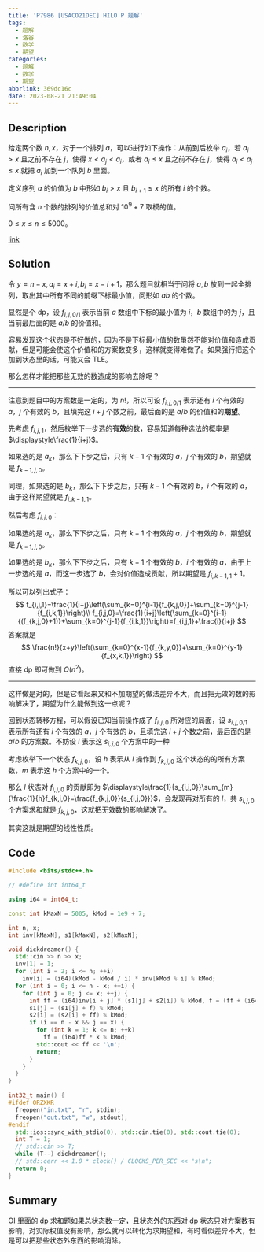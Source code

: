 ```yaml
---
title: 'P7986 [USACO21DEC] HILO P 题解'
tags:
  - 题解
  - 洛谷
  - 数学
  - 期望
categories:
  - 题解
  - 数学
  - 期望
abbrlink: 369dc16c
date: 2023-08-21 21:49:04
---
```


## Description

给定两个数 $n,x$，对于一个排列 $a$，可以进行如下操作：从前到后枚举 $a_i$，若 $a_i>x$ 且之前不存在 $j$，使得 $x<a_j<a_i$，或者 $a_i\leq x$ 且之前不存在 $j$，使得 $a_i<a_j\leq x$ 就把 $a_i$ 加到一个队列 $b$ 里面。

定义序列 $a$ 的价值为 $b$ 中形如 $b_i>x$ 且 $b_{i+1}\leq x$ 的所有 $i$ 的个数。

问所有含 $n$ 个数的排列的价值总和对 $10^9+7$ 取模的值。

$0\leq x\leq n\leq 5000$。

[link](https://www.luogu.com.cn/problem/P7986)

<!--more-->

## Solution

令 $y=n-x,a_i=x+i,b_i=x-i+1$，那么题目就相当于问将 $a,b$ 放到一起全排列，取出其中所有不同的前缀下标最小值，问形如 $ab$ 的个数。

显然是个 dp，设 $f_{i,j,0/1}$ 表示当前 $a$ 数组中下标的最小值为 $i$，$b$ 数组中的为 $j$，且当前最后面的是 $a/b$ 的价值和。

容易发现这个状态是不好做的，因为不是下标最小值的数虽然不能对价值和造成贡献，但是可能会使这个价值和的方案数变多，这样就变得难做了。如果强行把这个加到状态里的话，可能又会 TLE。

那么怎样才能把那些无效的数造成的影响去除呢？

---

注意到题目中的方案数是一定的，为 $n!$，所以可设 $f_{i,j,0/1}$ 表示还有 $i$ 个有效的 $a$，$j$ 个有效的 $b$，且填完这 $i+j$ 个数之前，最后面的是 $a/b$ 的价值和的**期望**。

先考虑 $f_{i,j,1}$，然后枚举下一步选的**有效**的数，容易知道每种选法的概率是 $\displaystyle\frac{1}{i+j}$。

如果选的是 $a_k$，那么下下步之后，只有 $k-1$ 个有效的 $a$，$j$ 个有效的 $b$，期望就是 $f_{k-1,j,0}$。

同理，如果选的是 $b_k$，那么下下步之后，只有 $k-1$ 个有效的 $b$，$i$ 个有效的 $a$，由于这样期望就是 $f_{i,k-1,1}$。

然后考虑 $f_{i,j,0}$：

如果选的是 $a_k$，那么下下步之后，只有 $k-1$ 个有效的 $a$，$j$ 个有效的 $b$，期望就是 $f_{k-1,j,0}$。

如果选的是 $b_k$，那么下下步之后，只有 $k-1$ 个有效的 $b$，$i$ 个有效的 $a$，由于上一步选的是 $a$，而这一步选了 $b$，会对价值造成贡献，所以期望是 $f_{i,k-1,1}+1$。

所以可以列出式子：
$$
f_{i,j,1}=\frac{1}{i+j}\left(\sum_{k=0}^{i-1}{f_{k,j,0}}+\sum_{k=0}^{j-1}{f_{i,k,1}}\right)\\
f_{i,j,0}=\frac{1}{i+j}\left(\sum_{k=0}^{i-1}{(f_{k,j,0}+1)}+\sum_{k=0}^{j-1}{f_{i,k,1}}\right)=f_{i,j,1}+\frac{i}{i+j}
$$
答案就是
$$
\frac{n!}{x+y}\left(\sum_{k=0}^{x-1}{f_{k,y,0}}+\sum_{k=0}^{y-1}{f_{x,k,1}}\right)
$$
直接 dp 即可做到 $O(n^2)$。

---

这样做是对的，但是它看起来又和不加期望的做法差异不大，而且把无效的数的影响解决了，期望为什么能做到这一点呢？

回到状态转移方程，可以假设已知当前操作成了 $f_{i,j,0}$  所对应的局面，设 $s_{i,j,0/1}$ 表示所有还有 $i$ 个有效的 $a$，$j$ 个有效的 $b$，且填完这 $i+j$ 个数之前，最后面的是 $a/b$ 的方案数。不妨设 $l$ 表示这 $s_{i,j,0}$ 个方案中的一种

考虑枚举下一个状态 $f_{k,j,0}$，设 $h$ 表示从 $l$ 操作到 $f_{k,j,0}$ 这个状态的的所有方案数，$m$ 表示这 $h$ 个方案中的一个。

那么 $l$ 状态对 $f_{i,j,0}$ 的贡献即为 $\displaystyle\frac{1}{s_{i,j,0}}\sum_{m}{\frac{1}{h}f_{k,j,0}=\frac{f_{k,j,0}}{s_{i,j,0}}}$，会发现再对所有的 $l$，共 $s_{i,j,0}$ 个方案求和就是 $f_{k,j,0}$，这就把无效数的影响解决了。

其实这就是期望的线性性质。

## Code

```cpp
#include <bits/stdc++.h>

// #define int int64_t

using i64 = int64_t;

const int kMaxN = 5005, kMod = 1e9 + 7;

int n, x;
int inv[kMaxN], s1[kMaxN], s2[kMaxN];

void dickdreamer() {
  std::cin >> n >> x;
  inv[1] = 1;
  for (int i = 2; i <= n; ++i)
    inv[i] = (i64)(kMod - kMod / i) * inv[kMod % i] % kMod;
  for (int i = 0; i <= n - x; ++i) {
    for (int j = 0; j <= x; ++j) {
      int ff = (i64)inv[i + j] * (s1[j] + s2[i]) % kMod, f = (ff + (i64)j * inv[i + j] % kMod) % kMod;
      s1[j] = (s1[j] + f) % kMod;
      s2[i] = (s2[i] + ff) % kMod;
      if (i == n - x && j == x) {
        for (int k = 1; k <= n; ++k)
          ff = (i64)ff * k % kMod;
        std::cout << ff << '\n';
        return;
      }
    }
  }
}

int32_t main() {
#ifdef ORZXKR
  freopen("in.txt", "r", stdin);
  freopen("out.txt", "w", stdout);
#endif
  std::ios::sync_with_stdio(0), std::cin.tie(0), std::cout.tie(0);
  int T = 1;
  // std::cin >> T;
  while (T--) dickdreamer();
  // std::cerr << 1.0 * clock() / CLOCKS_PER_SEC << "s\n";
  return 0;
}
```

## Summary

OI 里面的 dp 求和题如果总状态数一定，且状态外的东西对 dp 状态只对方案数有影响，对实际权值没有影响，那么就可以转化为求期望和，有时看似差异不大，但是可以把那些状态外东西的影响消除。
